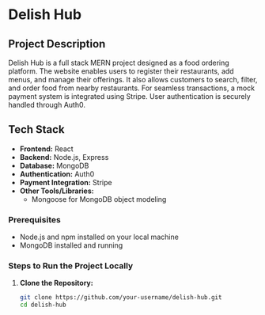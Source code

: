 # Delish Hub

## Project Description

Delish Hub is a full stack MERN project designed as a food ordering platform. The website enables users to register their restaurants, add menus, and manage their offerings. It also allows customers to search, filter, and order food from nearby restaurants. For seamless transactions, a mock payment system is integrated using Stripe. User authentication is securely handled through Auth0.

## Tech Stack

- **Frontend:** React
- **Backend:** Node.js, Express
- **Database:** MongoDB
- **Authentication:** Auth0
- **Payment Integration:** Stripe
- **Other Tools/Libraries:**
  - Mongoose for MongoDB object modeling

<!-- ## Installation -->

### Prerequisites

- Node.js and npm installed on your local machine
- MongoDB installed and running

### Steps to Run the Project Locally

1. **Clone the Repository:**

   ```bash
   git clone https://github.com/your-username/delish-hub.git
   cd delish-hub
   ```
